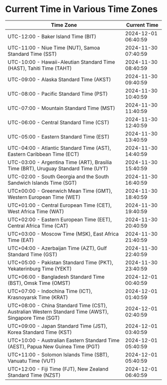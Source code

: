 # Current Time in Various Time Zones

| Time Zone | Current Time |
|-----------|--------------|
| UTC-12:00 - Baker Island Time (BIT) | 2024-12-01 06:40:59 |
| UTC-11:00 - Niue Time (NUT), Samoa Standard Time (SST) | 2024-11-30 07:40:59 |
| UTC-10:00 - Hawaii-Aleutian Standard Time (HAST), Tahiti Time (TAHT) | 2024-11-30 08:40:59 |
| UTC-09:00 - Alaska Standard Time (AKST) | 2024-11-30 09:40:59 |
| UTC-08:00 - Pacific Standard Time (PST) | 2024-11-30 10:40:59 |
| UTC-07:00 - Mountain Standard Time (MST) | 2024-11-30 11:40:59 |
| UTC-06:00 - Central Standard Time (CST) | 2024-11-30 12:40:59 |
| UTC-05:00 - Eastern Standard Time (EST) | 2024-11-30 13:40:59 |
| UTC-04:00 - Atlantic Standard Time (AST), Eastern Caribbean Time (ECT) | 2024-11-30 14:40:59 |
| UTC-03:00 - Argentina Time (ART), Brasília Time (BRT), Uruguay Standard Time (UYT) | 2024-11-30 15:40:59 |
| UTC-02:00 - South Georgia and the South Sandwich Islands Time (SGT) | 2024-11-30 16:40:59 |
| UTC±00:00 - Greenwich Mean Time (GMT), Western European Time (WET) | 2024-11-30 18:40:59 |
| UTC+01:00 - Central European Time (CET), West Africa Time (WAT) | 2024-11-30 19:40:59 |
| UTC+02:00 - Eastern European Time (EET), Central Africa Time (CAT) | 2024-11-30 20:40:59 |
| UTC+03:00 - Moscow Time (MSK), East Africa Time (EAT) | 2024-11-30 21:40:59 |
| UTC+04:00 - Azerbaijan Time (AZT), Gulf Standard Time (GST) | 2024-11-30 22:40:59 |
| UTC+05:00 - Pakistan Standard Time (PKT), Yekaterinburg Time (YEKT) | 2024-11-30 23:40:59 |
| UTC+06:00 - Bangladesh Standard Time (BST), Omsk Time (OMST) | 2024-12-01 00:40:59 |
| UTC+07:00 - Indochina Time (ICT), Krasnoyarsk Time (KRAT) | 2024-12-01 01:40:59 |
| UTC+08:00 - China Standard Time (CST), Australian Western Standard Time (AWST), Singapore Time (SGT) | 2024-12-01 02:40:59 |
| UTC+09:00 - Japan Standard Time (JST), Korea Standard Time (KST) | 2024-12-01 03:40:59 |
| UTC+10:00 - Australian Eastern Standard Time (AEST), Papua New Guinea Time (PGT) | 2024-12-01 05:40:59 |
| UTC+11:00 - Solomon Islands Time (SBT), Vanuatu Time (VUT) | 2024-12-01 05:40:59 |
| UTC+12:00 - Fiji Time (FJT), New Zealand Standard Time (NZST) | 2024-12-01 06:40:59 |

